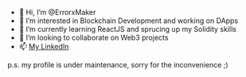 - 👋 Hi, I’m @ErrorxMaker
- 👀 I’m interested in Blockchain Development and working on DApps
- 🌱 I’m currently learning ReactJS and sprucing up my Solidity skills
- 💞️ I’m looking to collaborate on Web3 projects
- 📫 [My LinkedIn](https://www.linkedin.com/in/harsh-soni-0b5222257/)

p.s. my profile is under maintenance, sorry for the inconvenience ;)
<!---
ErrorxMaker/ErrorxMaker is a ✨ special ✨ repository because its `README.md` (this file) appears on your GitHub profile.
You can click the Preview link to take a look at your changes.
--->
